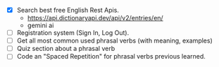 - [x] Search best free English Rest Apis.
  - https://api.dictionaryapi.dev/api/v2/entries/en/<word>
  - gemini ai
- [ ] Registration system (Sign In, Log Out).
- [ ] Get all most common used phrasal verbs (with meaning, examples)
- [ ] Quiz section about a phrasal verb
- [ ] Code an "Spaced Repetition" for phrasal verbs previous learned.
